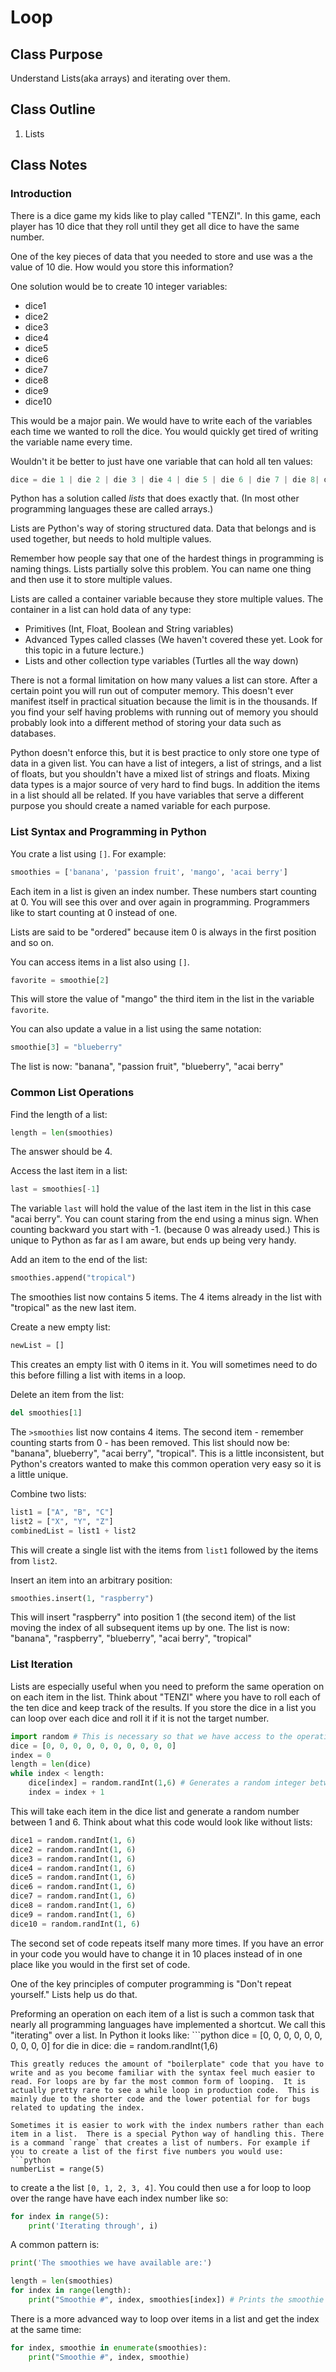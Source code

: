 # Loop

## Class Purpose

Understand  Lists(aka arrays) and iterating over them.

## Class Outline

1. Lists
   
	
## Class Notes

### Introduction
There is a dice game my kids like to play called "TENZI".  In this game, each player has 10 dice that they roll until they get all dice to have the same number.  

One of the key pieces of data that you needed to store and use was a the value of 10 die.  How would you store this information?

One solution would be to create 10 integer variables:

- dice1
- dice2
- dice3
- dice4
- dice5
- dice6
- dice7
- dice8
- dice9
- dice10

This would be a major pain.  We would have to write each of the variables each time we wanted to roll the dice.  You would quickly get tired of writing the variable name every time.

Wouldn't it be better to just have one variable that can hold all ten values:
	  
```python
dice = die 1 | die 2 | die 3 | die 4 | die 5 | die 6 | die 7 | die 8| die 9 | die 10
```

Python has a solution called _lists_ that does exactly that. (In most other programming languages these are called arrays.)
  
Lists are Python's way of storing structured data.  Data that belongs and is used together, but needs to hold multiple values.

Remember how people say that one of the hardest things in programming is naming things.  Lists partially solve this problem.  You can name one thing and then use it to store multiple values.

Lists are called a container variable because they store multiple values.  The container in a list can hold data of any type:

- Primitives (Int, Float, Boolean and String variables)
- Advanced Types called classes (We haven't covered these yet.  Look for this topic in a future lecture.)
- Lists and other collection type variables (Turtles all the way down)

There is not a formal limitation on how many values a list can store.  After a certain point you will run out of computer memory.  This doesn't ever manifest itself in practical situation because the limit is in the thousands.  If you find your self having problems with running out of memory you should probably look into a different method of storing your data such as databases.

Python doesn't enforce this, but it is best practice to only store one type of data in a given list.  You can have a list of integers, a list of strings, and a list of floats, but you shouldn't have a mixed list of strings and floats.  Mixing data types is a major source of very hard to find bugs.  In addition the items in a list should all be related.  If you have variables that serve a different purpose you should create a named variable for each purpose.

### List Syntax and Programming in Python
  
You crate a list using `[]`.  For example:

```python
smoothies = ['banana', 'passion fruit', 'mango', 'acai berry']
```
Each item in a list is given an index number.  These numbers start counting at 0.  You will see this over and over again in programming.  Programmers like to start counting at 0 instead of one.

Lists are said to be "ordered" because item 0 is always in the first position and so on.

You can access items in a list also using `[]`.

```python
favorite = smoothie[2]
```
This will store the value of "mango" the third item in the list in the variable `favorite`.

You can also update a value in a list using the same notation:
```python
smoothie[3] = "blueberry"
```

The list is now: "banana", "passion fruit", "blueberry", "acai berry"

### Common List Operations

Find the length of a list: 
```python
length = len(smoothies)
```

The answer should be 4.

Access the last item in a list:
```python
last = smoothies[-1]
```

The variable `last` will hold the value of the last item in the list in this case "acai berry". You can count staring from the end using a minus sign.  When counting backward you start with -1. (because 0 was already used.) This is unique to Python as far as I am aware, but ends up being very handy.

Add an item to the end of the list:

```python
smoothies.append("tropical")
```

The smoothies list now contains 5 items.  The 4 items already in the list with "tropical" as the new last item.

Create a new empty list:

```python
newList = []
```

This creates an empty list with 0 items in it.  You will sometimes need to do this before filling a list with items in a loop.
	
Delete an item from the list:
```python
del smoothies[1]
```

The `>smoothies` list now contains 4 items.  The second item - remember counting starts from 0 - has been removed.  This list should now be: "banana", blueberry", "acai berry", "tropical".  This is a little inconsistent, but Python's creators wanted to make this common operation very easy so it is a little unique.

Combine two lists:
```python
list1 = ["A", "B", "C"]
list2 = ["X", "Y", "Z"]
combinedList = list1 + list2
```

This will create a single list with the items from `list1` followed by the items from `list2`.
	
Insert an item into an arbitrary position:
```python
smoothies.insert(1, "raspberry")
```

This will insert "raspberry" into position 1 (the second item) of the list moving the index of all subsequent items up by one.  The list is now: "banana", "raspberry", "blueberry", "acai berry", "tropical"

### List Iteration

Lists are especially useful when you need to preform the same operation on on each item in the list.  Think about "TENZI" where you have to roll each of the ten dice and keep track of the results.  If you store the dice in a list you can loop over each dice and roll it if it is not the target number.

```python
import random # This is necessary so that we have access to the operations that generate random numbers
dice = [0, 0, 0, 0, 0, 0, 0, 0, 0, 0]
index = 0
length = len(dice)
while index < length:
	dice[index] = random.randInt(1,6) # Generates a random integer between 1 and 6 inclusive
	index = index + 1
```

This will take each item in the dice list and generate a random number between 1 and 6.  Think about what this code would look like without lists:
```python
dice1 = random.randInt(1, 6)
dice2 = random.randInt(1, 6)
dice3 = random.randInt(1, 6)
dice4 = random.randInt(1, 6)
dice5 = random.randInt(1, 6)
dice6 = random.randInt(1, 6)
dice7 = random.randInt(1, 6)
dice8 = random.randInt(1, 6)
dice9 = random.randInt(1, 6)
dice10 = random.randInt(1, 6)
```
The second set of code repeats itself many more times.  If you have an error in your code you would have to change it in 10 places instead of in one place like you would in the first set of code.

One of the key principles of computer programming is "Don't repeat yourself."  Lists help us do that.

Preforming an operation on each item of a list is such a common task that nearly all programming languages have implemented a shortcut.  We call this "iterating" over a list.  In Python it looks like: ```python
dice = [0, 0, 0, 0, 0, 0, 0, 0, 0, 0]
for die in dice:
	die = random.randInt(1,6)
```
This greatly reduces the amount of "boilerplate" code that you have to write and as you become familiar with the syntax feel much easier to read. For loops are by far the most common form of looping.  It is actually pretty rare to see a while loop in production code.  This is mainly due to the shorter code and the lower potential for for bugs related to updating the index.

Sometimes it is easier to work with the index numbers rather than each item in a list.  There is a special Python way of handling this. There is a command `range` that creates a list of numbers. For example if you to create a list of the first five numbers you would use:
```python
numberList = range(5)
```
to create a the list `[0, 1, 2, 3, 4]`.  You could then use a for loop to loop over the range have have each index number like so:
```python
for index in range(5):
	print('Iterating through', i)
```
A common pattern is:
```python
print('The smoothies we have available are:')

length = len(smoothies)
for index in range(length):
	print("Smoothie #", index, smoothies[index]) # Prints the smoothie number and name
```

There is a more advanced way to loop over items in a list and get the index at the same time:
```python
for index, smoothie in enumerate(smoothies):
	print("Smoothie #", index, smoothie)
```